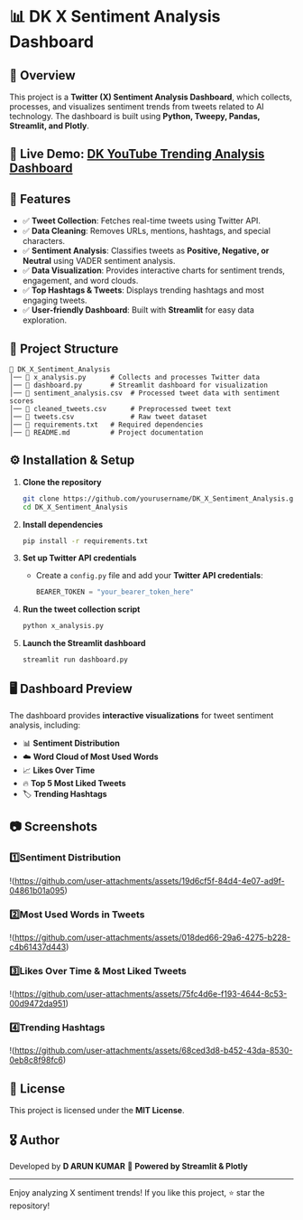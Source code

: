 # 📊 DK X Sentiment Analysis Dashboard

## 🚀 Overview

This project is a **Twitter (X) Sentiment Analysis Dashboard**, which collects, processes, and visualizes sentiment trends from tweets related to AI technology. The dashboard is built using **Python, Tweepy, Pandas, Streamlit, and Plotly**.

## 🔗 **Live Demo:** [DK YouTube Trending Analysis Dashboard](https://dkxtrendandsentimentanalysis-bexdblctqvnxmdymyntvb2.streamlit.app/)

## 📌 Features

- ✅ **Tweet Collection**: Fetches real-time tweets using Twitter API.
- ✅ **Data Cleaning**: Removes URLs, mentions, hashtags, and special characters.
- ✅ **Sentiment Analysis**: Classifies tweets as **Positive, Negative, or Neutral** using VADER sentiment analysis.
- ✅ **Data Visualization**: Provides interactive charts for sentiment trends, engagement, and word clouds.
- ✅ **Top Hashtags & Tweets**: Displays trending hashtags and most engaging tweets.
- ✅ **User-friendly Dashboard**: Built with **Streamlit** for easy data exploration.

## 📁 Project Structure

```
📂 DK_X_Sentiment_Analysis
│── 📜 x_analysis.py      # Collects and processes Twitter data
│── 📜 dashboard.py       # Streamlit dashboard for visualization
│── 📜 sentiment_analysis.csv  # Processed tweet data with sentiment scores
│── 📜 cleaned_tweets.csv      # Preprocessed tweet text
│── 📜 tweets.csv              # Raw tweet dataset
│── 📜 requirements.txt   # Required dependencies
│── 📜 README.md          # Project documentation
```

## ⚙️ Installation & Setup

1. **Clone the repository**

   ```bash
   git clone https://github.com/yourusername/DK_X_Sentiment_Analysis.git
   cd DK_X_Sentiment_Analysis
   ```
2. **Install dependencies**

   ```bash
   pip install -r requirements.txt
   ```
3. **Set up Twitter API credentials**

   - Create a `config.py` file and add your **Twitter API credentials**:
     ```python
     BEARER_TOKEN = "your_bearer_token_here"
     ```
4. **Run the tweet collection script**

   ```bash
   python x_analysis.py
   ```
5. **Launch the Streamlit dashboard**

   ```bash
   streamlit run dashboard.py
   ```

## 🖥️ Dashboard Preview

The dashboard provides **interactive visualizations** for tweet sentiment analysis, including:

- 📊 **Sentiment Distribution**
- ☁️ **Word Cloud of Most Used Words**
- 📈 **Likes Over Time**
- 🔥 **Top 5 Most Liked Tweets**
- 🏷️ **Trending Hashtags**

## 📷 Screenshots

### 1️⃣Sentiment Distribution

!(https://github.com/user-attachments/assets/19d6cf5f-84d4-4e07-ad9f-04861b01a095)

### 2️⃣Most Used Words in Tweets

!(https://github.com/user-attachments/assets/018ded66-29a6-4275-b228-c4b61437d443)

### 3️⃣Likes Over Time & Most Liked Tweets

!(https://github.com/user-attachments/assets/75fc4d6e-f193-4644-8c53-00d9472da951)

### 4️⃣Trending Hashtags

!(https://github.com/user-attachments/assets/68ced3d8-b452-43da-8530-0eb8c8f98fc6)

## 📜 License

This project is licensed under the **MIT License**.

## 🎖️ Author

Developed by **D ARUN KUMAR**
🚀 **Powered by Streamlit & Plotly**

---

Enjoy analyzing X sentiment trends! If you like this project, ⭐ star the repository!
